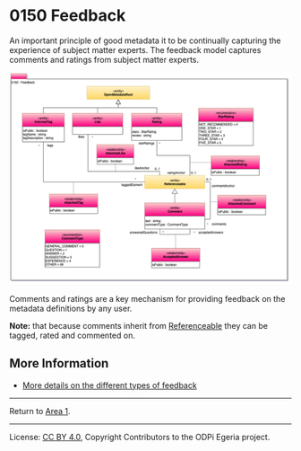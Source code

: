 <!-- SPDX-License-Identifier: CC-BY-4.0 -->
<!-- Copyright Contributors to the ODPi Egeria project. -->

# 0150 Feedback

An important principle of good metadata it to be continually
capturing the experience of subject matter experts.
The feedback model captures comments and ratings from subject matter experts.

![UML](0150-Feedback.png#pagewidth)

Comments and ratings are a key mechanism for providing
feedback on the metadata definitions by any user.  

**Note:** that because comments inherit from [Referenceable](0010-Base-Model.md) they can be tagged, rated and commented on.

## More Information

* [More details on the different types of feedback](../../../open-metadata-implementation/access-services/docs/concepts/feedback)

----

Return to [Area 1](Area-1-models.md).

----
License: [CC BY 4.0](https://creativecommons.org/licenses/by/4.0/),
Copyright Contributors to the ODPi Egeria project.